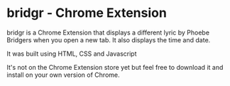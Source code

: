 # bridgr - Chrome Extension

bridgr is a Chrome Extension that displays a different lyric by Phoebe Bridgers when you open a new tab. It also displays the time and date. 

It was built using HTML, CSS and Javascript

It's not on the Chrome Extension store yet but feel free to download it and install on your own version of Chrome.
